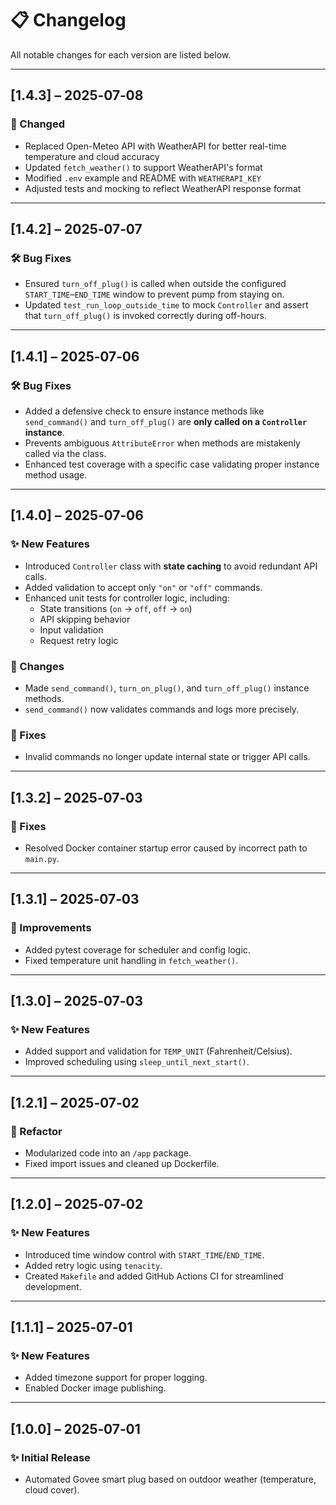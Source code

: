 # 📋 Changelog

All notable changes for each version are listed below.

---

## [1.4.3] – 2025‑07‑08
### 🔄 Changed
- Replaced Open-Meteo API with WeatherAPI for better real-time temperature and cloud accuracy
- Updated `fetch_weather()` to support WeatherAPI's format
- Modified `.env` example and README with `WEATHERAPI_KEY`
- Adjusted tests and mocking to reflect WeatherAPI response format

---

## [1.4.2] – 2025‑07‑07
### 🛠 Bug Fixes
- Ensured `turn_off_plug()` is called when outside the configured `START_TIME`–`END_TIME` window to prevent pump from staying on.
- Updated `test_run_loop_outside_time` to mock `Controller` and assert that `turn_off_plug()` is invoked correctly during off-hours.

---

## [1.4.1] – 2025‑07‑06
### 🛠 Bug Fixes
- Added a defensive check to ensure instance methods like `send_command()` and `turn_off_plug()` are **only called on a `Controller` instance**.
- Prevents ambiguous `AttributeError` when methods are mistakenly called via the class.
- Enhanced test coverage with a specific case validating proper instance method usage.

---

## [1.4.0] – 2025‑07‑06
### ✨ New Features
- Introduced `Controller` class with **state caching** to avoid redundant API calls.
- Added validation to accept only `"on"` or `"off"` commands.
- Enhanced unit tests for controller logic, including:
  - State transitions (`on` → `off`, `off` → `on`)
  - API skipping behavior
  - Input validation
  - Request retry logic

### 🔄 Changes
- Made `send_command()`, `turn_on_plug()`, and `turn_off_plug()` instance methods.
- `send_command()` now validates commands and logs more precisely.

### 🐞 Fixes
- Invalid commands no longer update internal state or trigger API calls.

---

## [1.3.2] – 2025‑07‑03
### 🐞 Fixes
- Resolved Docker container startup error caused by incorrect path to `main.py`.

---

## [1.3.1] – 2025‑07‑03
### 🧪 Improvements
- Added pytest coverage for scheduler and config logic.
- Fixed temperature unit handling in `fetch_weather()`.

---

## [1.3.0] – 2025‑07‑03
### ✨ New Features
- Added support and validation for `TEMP_UNIT` (Fahrenheit/Celsius).
- Improved scheduling using `sleep_until_next_start()`.

---

## [1.2.1] – 2025‑07‑02
### 🧩 Refactor
- Modularized code into an `/app` package.
- Fixed import issues and cleaned up Dockerfile.

---

## [1.2.0] – 2025‑07‑02
### ✨ New Features
- Introduced time window control with `START_TIME`/`END_TIME`.
- Added retry logic using `tenacity`.
- Created `Makefile` and added GitHub Actions CI for streamlined development.

---

## [1.1.1] – 2025‑07‑01
### ✨ New Features
- Added timezone support for proper logging.
- Enabled Docker image publishing.

---

## [1.0.0] – 2025‑07‑01
### ✨ Initial Release
- Automated Govee smart plug based on outdoor weather (temperature, cloud cover).

